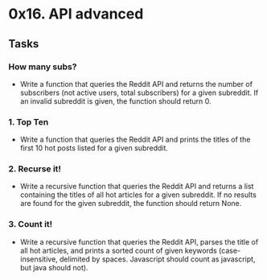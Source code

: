 # 0x16. API advanced

## Tasks
### How many subs?
- Write a function that queries the Reddit API and returns the number of subscribers (not active users, total subscribers) for a given subreddit. If an invalid subreddit is given, the function should return 0.


### 1. Top Ten
- Write a function that queries the Reddit API and prints the titles of the first 10 hot posts listed for a given subreddit.

### 2. Recurse it!
- Write a recursive function that queries the Reddit API and returns a list containing the titles of all hot articles for a given subreddit. If no results are found for the given subreddit, the function should return None.

### 3. Count it!
- Write a recursive function that queries the Reddit API, parses the title of all hot articles, and prints a sorted count of given keywords (case-insensitive, delimited by spaces. Javascript should count as javascript, but java should not).
